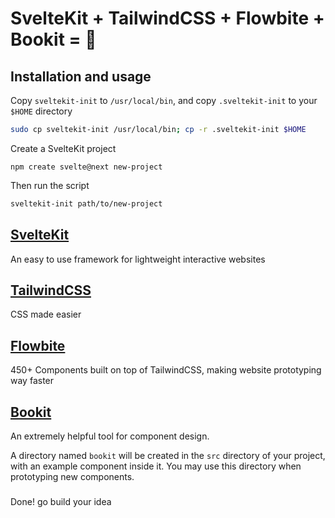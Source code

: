 # SvelteKit + TailwindCSS + Flowbite + Bookit = 💙

## Installation and usage

Copy `sveltekit-init` to `/usr/local/bin`, and copy `.sveltekit-init` to your `$HOME` directory

```sh
sudo cp sveltekit-init /usr/local/bin; cp -r .sveltekit-init $HOME
```

Create a SvelteKit project

```
npm create svelte@next new-project
```

Then run the script

```sh
sveltekit-init path/to/new-project
```

## [SvelteKit](https://kit.svelte.dev/)

An easy to use framework for lightweight interactive websites

## [TailwindCSS](https://tailwindcss.com/)

CSS made easier

## [Flowbite](https://flowbite.com/)

450+ Components built on top of TailwindCSS, making website prototyping way faster

## [Bookit](https://github.com/leveluptuts/bookit/)

An extremely helpful tool for component design.

A directory named `bookit` will be created in the `src` directory of your project, with an example component inside it. You may use this directory when prototyping new components.

###

Done! go build your idea

